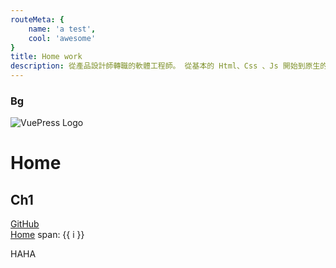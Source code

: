 ```yaml
---
routeMeta: {
    name: 'a test',
    cool: 'awesome'
}
title: Home work
description: 從產品設計師轉職的軟體工程師。 從基本的 Html、Css 、Js 開始到原生的 PHP 和前後端框架。目前在多家公司擔任顧問，同時也是網站架設公司負責人。
---
```

<intro />
<about />
<div class="bg-gray-200 pt-10 pb-16">
    <div class="container max-w-[900px]">
        <timeline />
    </div>
</div>
<works />

<h3 class="text-[30px] bg-green">Bg</h3>

![VuePress Logo]('/images/portfolio.png')
# Home
## Ch1
[GitHub](https://github.com)  
[Home](../README.md)
<span v-for="i in 3"> span: {{ i }} </span>
<div>HAHA</div>


